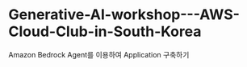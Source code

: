 # Generative-AI-workshop---AWS-Cloud-Club-in-South-Korea
Amazon Bedrock Agent를 이용하여 Application 구축하기
